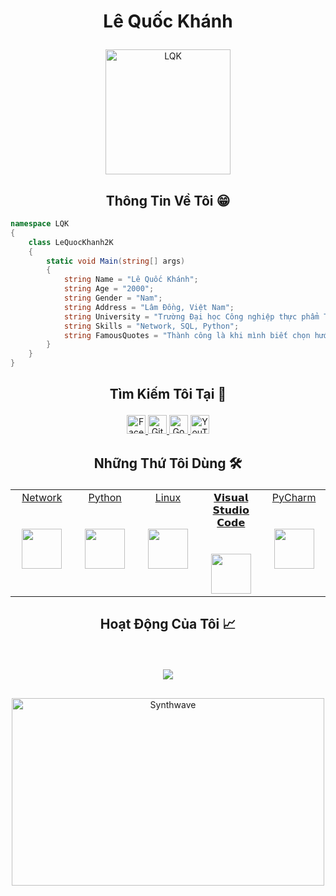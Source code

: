 # <p align="center">Lê Quốc Khánh</p>

<p align="center">
	<a href="https://github.com/LeQuocKhanh2K">
	<img src="https://cdn.dribbble.com/users/2208826/screenshots/6681451/_____.gif" width = "200" alt="LQK">
	</a>
</p>

<h2 align="center">Thông Tin Về Tôi 😁</h2>

```C#
namespace LQK
{
    class LeQuocKhanh2K
    {
        static void Main(string[] args)
        {
            string Name = "Lê Quốc Khánh";
            string Age = "2000";
            string Gender = "Nam";
            string Address = "Lâm Đồng, Việt Nam";
            string University = "Trường Đại học Công nghiệp thực phẩm TP.HCM - HUFI ";
            string Skills = "Network, SQL, Python";
            string FamousQuotes = "Thành công là khi mình biết chọn hướng đi phù hợp với bản thân mình!";
        }
    }
}
```

## <p align="center">Tìm Kiếm Tôi Tại 🔎</p>

<p align="center">
  <a href="https://www.facebook.com/Skynoone09">
    <img src="https://upload.wikimedia.org/wikipedia/commons/0/05/Facebook_Logo_%282019%29.png" alt="Facebook" height="30" width="30">
  </a>
	
  <a href="https://github.com/LeQuocKhanh2K">
    <img src="https://cdn.icon-icons.com/icons2/2351/PNG/512/logo_github_icon_143196.png" alt="Github" height="30" width="30">
  </a>
  
  <a href="mailto:Skynoone0101@gmail.com">
    <img src="https://upload.wikimedia.org/wikipedia/commons/8/8c/Gmail_Icon_%282013-2020%29.svg" alt="Google" height="30" width="30">
  </a>
  
  <a href="https://www.youtube.com/channel/UCNvs9HqPplLOuLH_REq9gjA">
    <img src="https://upload.wikimedia.org/wikipedia/commons/f/fb/YouTube_Kids_LogoVector.svg" alt="YouTube" height="30" width="30">
  </a>
</p>

## <p align="center">Những Thứ Tôi Dùng 🛠️</p>

<table align="center">
  <tbody>
    <tr valign="top">
      <td width="20%" align="center">
	<a href="https://www.netacad.com/">
		<span>Network</span><br><br><br>
		<img height="64px" src="https://upload.wikimedia.org/wikipedia/commons/0/08/Cisco_logo_blue_2016.svg">
	 </a>
      </td>
      <td width="20%" align="center">
	 <a href="https://docs.python.org/3/">
		<span>Python</span><br><br><br>
		<img height="64px" src="https://cdn.svgporn.com/logos/python.svg">
	 </a>
      </td>
      <td width="20%" align="center">
	<a href="https://vi.wikipedia.org/wiki/Linux">
		<span>Linux</span><br><br><br>
		<img height="64px" src="https://upload.wikimedia.org/wikipedia/commons/3/35/Tux.svg">
	 </a>
      </td>
	<td width="20%" align="center">
		<a href="https://code.visualstudio.com/docs">
        <span>𝗩𝗶𝘀𝘂𝗮𝗹 𝗦𝘁𝘂𝗱𝗶𝗼 𝗖𝗼𝗱𝗲</span><br><br><br>
        <img height="64px" src="https://cdn.worldvectorlogo.com/logos/visual-studio-code-1.svg">
		</a>
      </td>
      <td width="20%" align="center">
	      <a href="https://www.jetbrains.com/pycharm/">
        <span>PyCharm</span><br><br><br>
        <img height="64px" src="https://upload.wikimedia.org/wikipedia/commons/1/1d/PyCharm_Icon.svg">
	      </a>
      </td>
    </tr>
    </tr>
  </tbody>
</table>


## <p align="center">Hoạt Động Của Tôi 📈</p>
<br>
<p align='center'>
<img src="https://activity-graph.herokuapp.com/graph?username=LeQuocKhanh2K&theme=react-dark&hide_border=true">
<p>

##
<p align="center"><img src="https://thumbs.gfycat.com/GoodnaturedFondGaur-size_restricted.gif" alt="Synthwave" height="300" width="500"></p>
